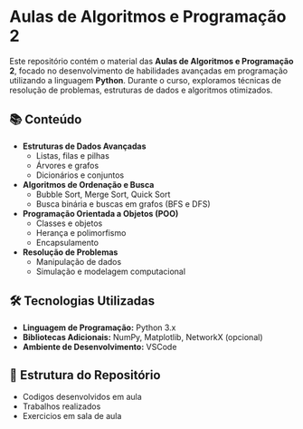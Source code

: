 # Aulas de Algoritmos e Programação 2

Este repositório contém o material das **Aulas de Algoritmos e Programação 2**, focado no desenvolvimento de habilidades avançadas em programação utilizando a linguagem **Python**. Durante o curso, exploramos técnicas de resolução de problemas, estruturas de dados e algoritmos otimizados.

## 📚 Conteúdo

- **Estruturas de Dados Avançadas**
  - Listas, filas e pilhas
  - Árvores e grafos
  - Dicionários e conjuntos
- **Algoritmos de Ordenação e Busca**
  - Bubble Sort, Merge Sort, Quick Sort
  - Busca binária e buscas em grafos (BFS e DFS)
- **Programação Orientada a Objetos (POO)**
  - Classes e objetos
  - Herança e polimorfismo
  - Encapsulamento
- **Resolução de Problemas**
  - Manipulação de dados
  - Simulação e modelagem computacional

## 🛠 Tecnologias Utilizadas

- **Linguagem de Programação:** Python 3.x
- **Bibliotecas Adicionais:** NumPy, Matplotlib, NetworkX (opcional)
- **Ambiente de Desenvolvimento:** VSCode

## 📂 Estrutura do Repositório
- Codigos desenvolvidos em aula
- Trabalhos realizados
- Exercicios em sala de aula

